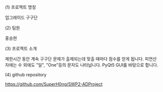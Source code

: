 (1) 프로젝트 명칭



업그레이드 구구단



(2) 팀원



홍승현



(3) 프로젝트 소개



제한시간 동안 계속 구구단 문제가 출제되는데 맞출 때마다 점수를 얻게 됩니다. 피연산자에는 수 외에도 "일", "One"등의 문자도 나타납니다. PyQt5 GUI를 바탕으로 합니다.



(4) github repository

https://github.com/SuperH0ng/SWP2-ADProject
